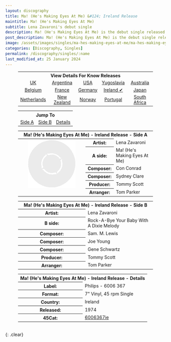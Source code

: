```yaml
---
layout: discography
title: Ma! (He's Making Eyes At Me) &#124; Ireland Release
maintitle: Ma! (He's Making Eyes At Me)
subtitle: Lena Zavaroni's debut single
description: Ma! (He's Making Eyes At Me) is the debut single released by Lena Zavaroni.
post_description: Ma! (He's Making Eyes At Me) is the debut single released by Lena Zavaroni.
image: /assets/images/singles/ma-hes-making-eyes-at-me/ma-hes-making-eyes-at-me-ireland.jpg
categories: [Discography, Singles]
permalink: /discography/singles/:name
last_modified_at: 25 January 2024
---
```


<figure class="fig3">
<table style="text-align:center;">
<tr><th colspan="5">View Details For Know Releases</th></tr>
<tr><td><a href="/discography/singles/1974-01-25-ma-hes-making-eyes-at-me-uk">UK</a></td><td><a href="/discography/singles/1974-03-11-ma-hes-making-eyes-at-me-argentina">Argentina</a></td><td><a href="/discography/singles/1974-03-ma-hes-making-eyes-at-me-usa">USA</a></td><td><a href="/discography/singles/1974-03-ma-hes-making-eyes-at-me-yugoslavia">Yugoslavia</a><td><a href="/discography/singles/1974-ma-hes-making-eyes-at-me-australia">Australia</a></td></td></tr>

<tr><td><a href="/discography/singles/1974-ma-hes-making-eyes-at-me-belgium">Belgium</a></td><td><a href="/discography/singles/1974-ma-hes-making-eyes-at-me-france">France</a></td><td><a href="/discography/singles/1974-ma-hes-making-eyes-at-me-germany">Germany</a></td><td><a href="/discography/singles/1974-ma-hes-making-eyes-at-me-ireland">Ireland &#x2714;</a></td><td><a href="/discography/singles/1974-ma-hes-making-eyes-at-me-japan">Japan</a></td></tr>

<tr><td><a href="/discography/singles/1974-ma-hes-making-eyes-at-me-netherlands">Netherlands</a></td><td><a href="/discography/singles/1974-ma-hes-making-eyes-at-me-new-zealand">New Zealand</a></td><td><a href="/discography/singles/1974-ma-hes-making-eyes-at-me-norway">Norway</a></td><td><a href="/discography/singles/1974-ma-hes-making-eyes-at-me-portugal">Portugal</a></td><td><a href="/discography/singles/1974-ma-hes-making-eyes-at-me-south-africa">South Africa</a></td></tr>
</table>
</figure>

<figure class="fig3">
<table style="text-align:center;">
<tr><th colspan="3">Jump To</th></tr>
<tr><td style="width:33.33;"><a href="#infobox1">Side A</a></td><td style="width:33.34;"><a href="#infobox2">Side B</a></td><td style="width:33.33;"><a href="#infobox3">Details</a></td></tr>
</table>
</figure>

<figure class="fig3">
<table>
<tr id="infobox1"><th colspan="7">Ma! (He's Making Eyes At Me) - Ireland Release - Side A</th></tr>
<tr>
<th style="width:50%; vertical-align:top;" rowspan="7" class="top"><img src="/assets/images/singles/ma-hes-making-eyes-at-me/ma-hes-making-eyes-at-me-ireland.gif" class="full-width" alt="Ireland A-Side Label for the Single Ma! (He's Making Eyes At Me) Philips - 6006 367" /></th>
</tr>
<tr><th style="width:15%;">Artist:</th><td>Lena Zavaroni</td></tr>
<tr><th>A side:</th><td>Ma! (He's Making Eyes At Me)</td></tr>
<tr><th>Composer:</th><td>Con Conrad</td></tr>
<tr><th>Composer:</th><td>Sydney Clare</td></tr>
<tr><th>Producer:</th><td>Tommy Scott</td></tr>
<tr><th>Arranger:</th><td>Tom Parker</td></tr>
</table>
</figure>

<figure class="fig3">
<table>
<tr id="infobox2"><th colspan="2">Ma! (He's Making Eyes At Me) - Ireland Release - Side B</th></tr>
<tr><th style="width:50%;">Artist:</th><td>Lena Zavaroni</td></tr>
<tr><th>B side:</th><td>Rock-A-Bye Your Baby With A Dixie Melody</td></tr>
<tr><th>Composer:</th><td>Sam. M. Lewis</td></tr>
<tr><th>Composer:</th><td>Joe Young</td></tr>
<tr><th>Composer:</th><td>Gene Schwartz</td></tr>
<tr><th>Producer:</th><td>Tommy Scott</td></tr>
<tr><th>Arranger:</th><td>Tom Parker</td></tr>
</table>
</figure>

<figure class="fig3">
<table>
<tr id="infobox3"><th colspan="2">Ma! (He's Making Eyes At Me) - Ireland Release - Details</th></tr>
<tr><th style="width:50%;">Label:</th><td>Philips - 6006 367</td></tr>
<tr><th>Format:</th><td>7" Vinyl, 45 rpm Single</td></tr>
<tr><th>Country:</th><td>Ireland</td></tr>
<tr><th>Released:</th><td>1974</td></tr>
<tr><th>45Cat:</th><td><a class="external-link" href="https://www.45cat.com/record/6006367ie">6006367ie</a></td></tr>
</table>
</figure>

<br />{: .clear}

